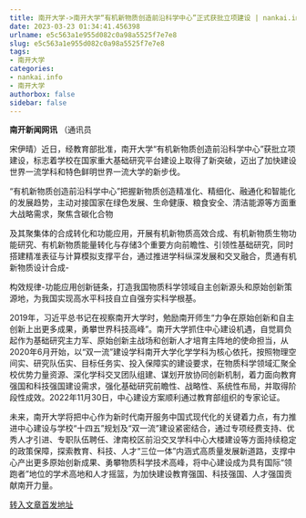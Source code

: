 ```yaml
---
title: 南开大学->南开大学“有机新物质创造前沿科学中心”正式获批立项建设 | nankai.info
date: 2023-03-23 01:34:41.456398
urlname: e5c563a1e955d082c0a98a5525f7e7e8
slug: e5c563a1e955d082c0a98a5525f7e7e8
tags: 
- 南开大学
categories:
- nankai.info
- 南开大学
authorbox: false
sidebar: false
---
```

**南开新闻网讯** （通讯员

宋伊晴）近日，经教育部批准，南开大学“有机新物质创造前沿科学中心”获批立项建设，标志着学校在国家重大基础研究平台建设上取得了新突破，迈出了加快建设世界一流学科和特色鲜明世界一流大学的新步伐。

“有机新物质创造前沿科学中心”把握新物质创造精准化、精细化、融通化和智能化的发展趋势，主动对接国家在绿色发展、生命健康、粮食安全、清洁能源等方面重大战略需求，聚焦含碳化合物
<!--more-->
及其聚集体的合成转化和功能应用，开展有机新物质高效合成、有机新物质生物功能研究、有机新物质能量转化与存储3个重要方向前瞻性、引领性基础研究，同时搭建精准表征与计算模拟支撑平台，通过推进学科纵深发展和交叉融合，贯通有机新物质设计合成-

构效规律-功能应用创新链条，打造我国物质科学领域自主创新源头和原始创新策源地，为我国实现高水平科技自立自强夯实科学根基。

2019年，习近平总书记在视察南开大学时，勉励南开师生“力争在原始创新和自主创新上出更多成果，勇攀世界科技高峰”。南开大学抓住中心建设机遇，自觉肩负起作为基础研究主力军、原始创新主战场和创新人才培育主阵地的使命担当，从2020年6月开始，以“双一流”建设学科南开大学化学学科为核心依托，按照物理空间实、研究队伍实、目标任务实、投入保障实的建设要求，在物质科学领域汇聚全校优势力量资源、深化学科交叉团队组建、谋划开放协同创新机制，着力面向教育强国和科技强国建设需求，强化基础研究前瞻性、战略性、系统性布局，并取得阶段性成效。2022年11月30日，中心建设方案顺利通过教育部组织的专家论证。

未来，南开大学将把中心作为新时代南开服务中国式现代化的关键着力点，有力推进中心建设与学校“十四五”规划及“双一流”建设紧密结合，通过专项经费支持、优秀人才引进、专职队伍聘任、津南校区前沿交叉学科中心大楼建设等方面持续稳定的政策保障，探索教育、科技、人才“三位一体”内涵式高质量发展新道路，支撑中心产出更多原始创新成果、勇攀物质科学技术高峰，将中心建设成为具有国际“领跑者”地位的学术高地和人才摇篮，为加快建设教育强国、科技强国、人才强国贡献南开力量。



[转入文章首发地址](http://news.nankai.edu.cn/ywsd/system/2023/03/20/030054966.shtml)